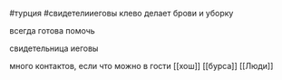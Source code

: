  #турция 
#свидетелииеговы 
клево делает брови и уборку

всегда готова помочь

свидетельница иеговы

много контактов, если что можно в гости
[[хош]]
[[бурса]]
[[Люди]]